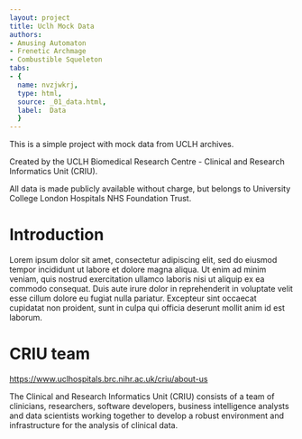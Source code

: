 ```yaml
---
layout: project
title: Uclh Mock Data
authors:
- Amusing Automaton
- Frenetic Archmage
- Combustible Squeleton
tabs:
- {
  name: nvzjwkrj,
  type: html,
  source: _01_data.html,
  label:  Data
  }
---
```


This is a simple project with mock data from UCLH archives.

Created by the UCLH Biomedical Research Centre - Clinical and Research Informatics Unit (CRIU).

All data is made publicly available without charge, but belongs to University College London Hospitals NHS Foundation Trust.

# Introduction

Lorem ipsum dolor sit amet, consectetur adipiscing elit, sed do eiusmod tempor incididunt ut labore et dolore magna aliqua. Ut enim ad minim veniam,
quis nostrud exercitation ullamco laboris nisi ut aliquip ex ea commodo consequat. Duis aute irure dolor in reprehenderit in voluptate velit esse
cillum dolore eu fugiat nulla pariatur. Excepteur sint occaecat cupidatat non proident, sunt in culpa qui officia deserunt mollit anim id est laborum.

# CRIU team

https://www.uclhospitals.brc.nihr.ac.uk/criu/about-us

The Clinical and Research Informatics Unit (CRIU) consists of a team of clinicians, researchers, software developers, business intelligence analysts
and data scientists working together to develop a robust environment and infrastructure for the analysis of clinical data.
